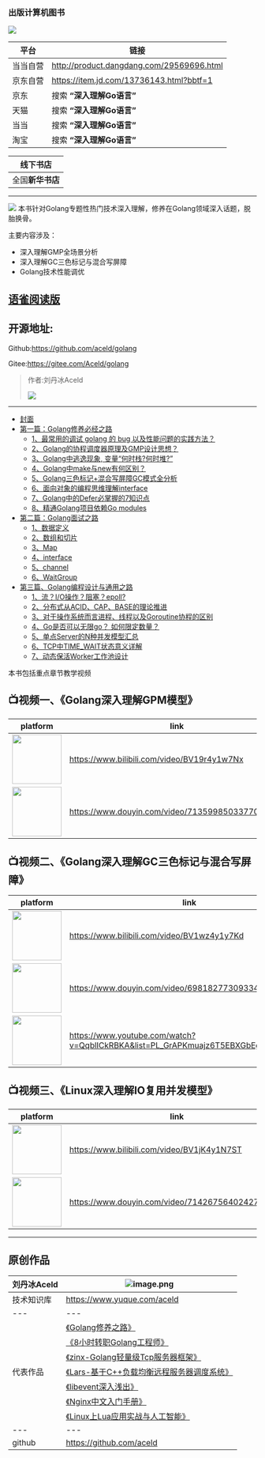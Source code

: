 

### 出版计算机图书

![](images/深入理解Go语言.jpg)


| 平台 |  链接 |
| --- | --- |
| 当当自营 | http://product.dangdang.com/29569696.html |
| 京东自营 | https://item.jd.com/13736143.html?bbtf=1 |
| 京东 | 搜索 **“深入理解Go语言”** |
| 天猫 | 搜索 **“深入理解Go语言”** |
| 当当 | 搜索 **“深入理解Go语言”** |
| 淘宝 | 搜索 **“深入理解Go语言”** |

| 线下书店 |
| --- |
| 全国**新华书店** |





---

![](images/Golang修养之路封面.jpg)
本书针对Golang专题性热门技术深入理解，修养在Golang领域深入话题，脱胎换骨。

主要内容涉及：
* 深入理解GMP全场景分析
* 深入理解GC三色标记与混合写屏障
* Golang技术性能调优

## [语雀阅读版](https://yuque.com/aceld)


## 开源地址: 

Github:https://github.com/aceld/golang

Gitee:https://gitee.com/Aceld/golang



>  作者:刘丹冰Aceld
> 
> ![](images/0-作者公众号刘丹冰Aceld.jpg)
---


* [封面](default.md)
* [第一篇：Golang修养必经之路](第一篇：Golang修养必经之路.md)
    * [1、最常用的调试 golang 的 bug 以及性能问题的实践方法？](1、最常用的调试golang的bug以及性能问题的实践方法？.md)
    * [2、Golang的协程调度器原理及GMP设计思想？](2、Golang的协程调度器原理及GMP设计思想？.md)
    * [3、Golang中逃逸现象, 变量“何时栈?何时堆?”](3、Golang中逃逸现象,变量“何时栈何时堆”.md)
    * [4、Golang中make与new有何区别？](4、Golang中make与new有何区别？.md)
    * [5、Golang三色标记+混合写屏障GC模式全分析](5、Golang三色标记+混合写屏障GC模式全分析.md)
    * [6、面向对象的编程思维理解interface](6、面向对象的编程思维理解interface.md)
    * [7、Golang中的Defer必掌握的7知识点](7、Golang中的Defer必掌握的7知识点.md)
    * [8、精通Golang项目依赖Go modules](8、精通Golang项目依赖Gomodules.md)
* [第二篇：Golang面试之路](第二篇：Golang面试之路.md)
    * [1、数据定义](1、数据定义.md)
    * [2、数组和切片](2、数组和切片.md)
    * [3、Map](3、Map.md)
    * [4、interface](4、interface.md)
    * [5、channel](5、channel.md)
    * [6、WaitGroup](6、WaitGroup.md)
* [第三篇、Golang编程设计与通用之路](第三篇、Golang编程设计与通用之路.md)
    * [1、流？I/O操作？阻塞？epoll?](1、流？I-O操作？阻塞？epoll.md)
    * [2、分布式从ACID、CAP、BASE的理论推进](2、分布式从ACID、CAP、BASE的理论推进.md)
    * [3、对于操作系统而言进程、线程以及Goroutine协程的区别](3、对于操作系统而言进程、线程以及Goroutine协程的区别.md)
    * [4、Go是否可以无限go？ 如何限定数量？](4、Go是否可以无限go？如何限定数量？.md)
    * [5、单点Server的N种并发模型汇总](5、单点Server的N种并发模型汇总.md)
    * [6、TCP中TIME_WAIT状态意义详解](6、TCP中TIME_WAIT状态意义详解.md)
    * [7、动态保活Worker工作池设计](7、一种实时动态保活的Worker工作池设计机制.md)
    
本书包括重点章节教学视频

## 📺视频一、《Golang深入理解GPM模型》
| platform | link |  
| ---- | ---- | 
|<img src="https://s1.ax1x.com/2022/09/22/xFePUK.png" width = "100" height = "100" alt="" align=center />|https://www.bilibili.com/video/BV19r4y1w7Nx|
|<img src="https://s1.ax1x.com/2022/09/22/xFeRVx.png" width = "100" height = "100" alt="" align=center />|https://www.douyin.com/video/7135998503377046820 | 


## 📺视频二、《Golang深入理解GC三色标记与混合写屏障》
| platform | link |  
| ---- | ---- | 
|<img src="https://s1.ax1x.com/2022/09/22/xFePUK.png" width = "100" height = "100" alt="" align=center />|https://www.bilibili.com/video/BV1wz4y1y7Kd|
|<img src="https://s1.ax1x.com/2022/09/22/xFeRVx.png" width = "100" height = "100" alt="" align=center />|https://www.douyin.com/video/6981827730933419271| 
|<img src="https://s1.ax1x.com/2022/09/23/xkQcng.png" width = "100" height = "100" alt="" align=center />|https://www.youtube.com/watch?v=QqblICkRBKA&list=PL_GrAPKmuajz6T5EBXGbEgx9LciuuryHD|


## 📺视频三、《Linux深入理解IO复用并发模型》
| platform | link |  
| ---- | ---- | 
|<img src="https://s1.ax1x.com/2022/09/22/xFePUK.png" width = "100" height = "100" alt="" align=center />|https://www.bilibili.com/video/BV1jK4y1N7ST|
|<img src="https://s1.ax1x.com/2022/09/22/xFeRVx.png" width = "100" height = "100" alt="" align=center />|https://www.douyin.com/video/7142675640242769159| 

---

## 原创作品

| 刘丹冰Aceld | ![image.png](https://static.golangjob.cn/221008/b4d7cb9e6382f5facbc2bd707d91f5ad.png)| 
| ---- | ---- | 
|技术知识库|https://www.yuque.com/aceld|
|---|---|
||[《Golang修养之路》](https://www.yuque.com/aceld/golang/ithv8f)|
||[《8小时转职Golang工程师》](https://www.yuque.com/aceld/mo95lb/dsk886)|
||[《zinx-Golang轻量级Tcp服务器框架》](https://www.yuque.com/aceld/npyr8s/bgftov)|
|代表作品|[《Lars-基于C++负载均衡远程服务器调度系统》](https://www.yuque.com/aceld/wbs5h3/ggzqva)|
||[《libevent深入浅出》](https://www.yuque.com/aceld/vwi2dk/sss79n)|
||[《Nginx中文入门手册》](https://www.yuque.com/aceld/fpknid/pzxaev)|
||[《Linux上Lua应用实战与人工智能》](https://www.yuque.com/aceld/pxbsur/sg3adg)|
|---|---|
|github|https://github.com/aceld|
